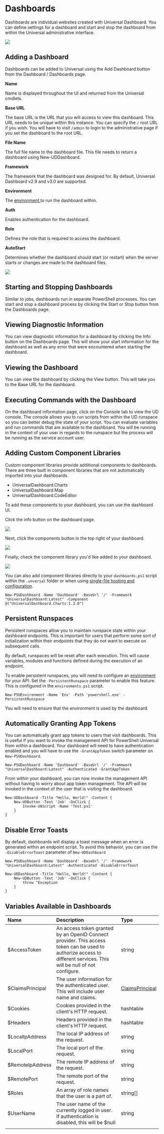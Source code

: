 # Dashboards

Dashboards are individual websites created with Universal Dashboard. You can define settings for a dashboard and start and stop the dashboard from within the Universal administrative interface.

![](../../.gitbook/assets/image%20%282%29.png)

## Adding a Dashboard

Dashboards can be added to Universal using the Add Dashboard button from the Dashboard / Dashboards page.

**Name**

Name is displayed throughout the UI and returned from the Universal cmdlets.

**Base URL**

The base URL is the URL that you will access to view this dashboard. This URL needs to be unique within this instance. You can specify the `/` root URL if you wish. You will have to visit `/admin` to login to the administrative page if you set the dashboard to the root URL.

**File Name**

The full file name to the dashboard file. This file needs to return a dashboard using New-UDDashboard.

**Framework**

The framework that the dashboard was designed for. By default, Universal Dashboard v2.9 and v3.0 are supported.

**Environment**

The [environment ](../../config/environments.md)to run the dashboard within.

**Auth**

Enables authentication for the dashboard.

**Role**

Defines the role that is required to access the dashboard.

**AutoStart**

Determines whether the dashboard should start \(or restart\) when the server starts or changes are made to the dashboard files.

![](../../.gitbook/assets/image%20%28178%29.png)

## Starting and Stopping Dashboards

Similar to jobs, dashboards run in separate PowerShell processes. You can start and stop a dashboard process by clicking the Start or Stop button from the Dashboards page.

## Viewing Diagnostic Information

You can view diagnostic information for a dashboard by clicking the Info button on the Dashboards page. This will show your start information for the dashboard as well as any error that were encountered when starting the dashboard.

## Viewing the Dashboard

You can view the dashboard by clicking the View button. This will take you to the Base URL for the dashboard.

## Executing Commands with the Dashboard

On the dashboard information page, click on the Console tab to view the UD console. The console allows you to run scripts from within the UD runspace so you can better debug the state of your script. You can evaluate variables and run commands that are available to the dashboard. You will be running in the context of your user in regards to the runspace but the process will be running as the service account user.

## Adding Custom Component Libraries

Custom component libraries provide additional components to dashboards. There are three built in component libraries that are not automatically imported into your dashboards.

* UniversalDashboard.Charts
* UniversalDashboard.Map
* UniversalDashboard.CodeEditor

To add these components to your dashboard, you can use the dashboard UI.

Click the info button on the dashboard page.

![](../../.gitbook/assets/image%20%28184%29.png)

Next, click the components button in the top right of your dashboard.

![](../../.gitbook/assets/image%20%28182%29.png)

Finally, check the component library you'd like added to your dashboard.

![](../../.gitbook/assets/image%20%28183%29.png)

You can also add component libraries directly to your `dashboards.ps1` script within the `.unversal` folder or when using [single-file hosting and configuration](../../config/hosting/single-file.md).

```text
New-PSUDashboard -Name 'Dashboard' -BaseUrl '/' -Framework "UniversalDashboard:Latest" -Component @("UniversalDashboard.Charts:1.3.0")
```

## Persistent Runspaces

Persistent runspaces allow you to maintain runspace state within your dashboard endpoints. This is important for users that perform some sort of initialization within their endpoints that they do not want to execute on subsequent calls.

By default, runspaces will be reset after each execution. This will cause variables, modules and functions defined during the execution of an endpoint.

To enable persistent runspaces, you will need to configure an [environment ](../../config/environments.md)for your API. Set the `-PersistentRunspace` parameter to enable this feature. This is configured in the `environments.ps1` script.

```text
New-PSUEnvironment -Name 'Env' -Path 'powershell.exe' -PersistentRunspace
```

You will need to ensure that the environment is used by the dashboard.

## Automatically Granting App Tokens

You can automatically grant app tokens to users that visit dashboards. This is useful if you want to invoke the management API for PowerShell Universal from within a dashboard. Your dashboard will need to have authentication enabled and you will have to use the `-GrantAppToken` switch parameter on `New-PSUDashboard`.

```text
New-PSUDashboard -Name 'Dashboard' -BaseUrl '/' -Framework "UniversalDashboard:Latest" -Authenticated -GrantAppToken
```

From within your dashboard, you can now invoke the management API without having to worry about app token management. The API will be invoked in the context of the user that is visiting the dashboard.

```text
New-UDDashboard -Title "Hello, World!" -Content {
    New-UDButton -Text 'Job' -OnClick {
        Invoke-UAScript -Name 'Test.ps1'
    }
}
```

## Disable Error Toasts

By default, dashboards will display a toast message when an error is generated within an endpoint script. To avoid this behavior, you can use the `-DisableErrorToast` parameter of `New-UDDashboard`

```text
New-PSUDashboard -Name 'Dashboard' -BaseUrl '/' -Framework "UniversalDashboard:Latest" -Authenticated -DisableErrorToast
```

```text
New-UDDashboard -Title "Hello, World!" -Content {
    New-UDButton -Text 'Job' -OnClick {
        throw "Exception
    }
} 
```

## Variables Available in Dashboards

| Name | Description | Type |
| :--- | :--- | :--- |
| $AccessToken | An access token granted by an OpenID Connect provider. This access token can be used to authorize access to different services. This will be null of not configure. | string |
| $ClaimsPrincipal | The user information for the authenticated user. This will include user name and claims.  | [ClaimsPrincipal](../../config/security/#policy-assignment) |
| $Cookies | Cookies provided in the client's HTTP request. | hashtable |
| $Headers | Headers provided in the client's HTTP request. | hashtable |
| $LocalIpAddress | The local IP address of the request.  | string |
| $LocalPort | The local port of the request. | string |
| $RemoteIpAddress | The remote IP address of the request. | string |
| $RemotePort | The remote port of the request. | string |
| $Roles | An array of role names that the user is a part of. | string\[\] |
| $UserName | The user name of the currently logged in user. If authentication is disabled, this will be $null | string |
|  |  |  |

